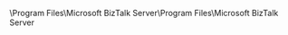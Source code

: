 <span data-ttu-id="4cefc-101">\Program Files\Microsoft BizTalk Server</span><span class="sxs-lookup"><span data-stu-id="4cefc-101">\Program Files\Microsoft BizTalk Server</span></span>